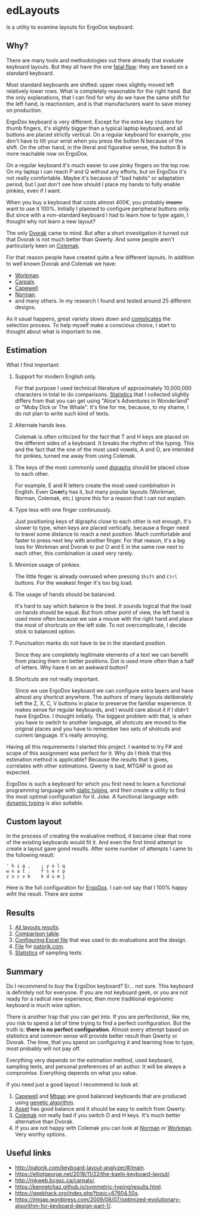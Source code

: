 # edLayouts

Is a utility to examine layouts for ErgoDox keyboard.

## Why?

There are many tools and methodologies out there already that evaluate keyboard layouts.
But they all have the one [fatal flaw](https://www.drdobbs.com/windows/a-brief-history-of-windows-programming-r/225701475): they are based on a standard keyboard.

Most standard keyboards are shifted: upper rows slightly moved left relatively lower rows.
What is completely reasonable for the right hand.
But the only explanations, that I can find for why do we have the same shift for the left hand, is reactionism, and is that manufacturers want to save money on production.

ErgoDox keyboard is very different.
Except for the extra key clusters for thumb fingers, it's slightly bigger than a typical laptop keyboard, and all buttons are placed strictly vertical.
On a regular keyboard for example, you don't have to tilt your wrist when you press the button N because of the shift.
On the other hand, in the literal and figurative sense, the button B is more reachable now on ErgoDox.

On a regular keyboard it's much easier to use pinky fingers on the top row.
On my laptop I can reach P and Q without any efforts, but on ErgoDox it's not really comfortable.
Maybe it's because of "bad habits" or adaptation period, but I just don't see how should I place my hands to fully enable pinkies, even if I want.

When you buy a keyboard that costs almost 400€, you probably ~~insane~~ want to use it 100%.
Initially I planned to configure peripheral buttons only.
But since with a non-standard keyboard I had to learn how to type again, I thought why not learn a new layout?

The only [Dvorak](https://en.wikipedia.org/wiki/Dvorak_keyboard_layout) came to mind.
But after a short investigation it turned out that Dvorak is not much better than Qwerty.
And some people aren't particularly keen on [Colemak](https://colemak.com/).

For that reason people have created quite a few different layouts.
In addition to well known Dvorak and Colemak we have:

- [Workman](https://workmanlayout.org/).
- [Carpalx](http://mkweb.bcgsc.ca/carpalx/).
- [Capewell](http://www.michaelcapewell.com/projects/keyboard/layout_capewell.htm).
- [Norman](https://normanlayout.info/).
- and many others. In my research I found and tested around 25 different designs.

As it usual happens, great variety slows down and [complicates](https://en.wikipedia.org/wiki/Overchoice) the selection process.
To help myself make a conscious choice, I start to thought about what is important to me.

## Estimation

What I find important:

1. Support for modern English only.

    For that purpose I used technical literature of approximately 10,000,000 characters in total to do comparisons.
    [Statistics](docs/statistics.md) that I collected slightly differs from that you can get using "Alice's Adventures in Wonderland" or "Moby Dick or The Whale".
    It's fine for me, because, to my shame, I do not plan to write such kind of texts.

2. Alternate hands less.

    Colemak is often criticized for the fact that T and H keys are placed on the different sides of a keyboard. It breaks the rhythm of the typing. This and the fact that the one of the most used vowels, A and O, are intended for pinkies, turned me away from using Colemak.

3. The keys of the most commonly used [digraphs](https://en.wikipedia.org/wiki/Digraph_(orthography)) should be placed close to each other.

    For example, E and R letters create the most used combination in English. Even Qw**er**ty has it, but many popular layouts (Workman, Norman, Colemak, etc.) ignore this for a reason that I can not explain.

4. Type less with one finger continuously.

    Just positioning keys of digraphs close to each other is not enough.
    It's slower to type, when keys are placed vertically, because a finger need to travel some distance to reach a next position.
    Much comfortable and faster to press next key with another finger.
    For that reason, it's a big loss for Workman and Dvorak to put O and E in the same row next to each other, this combination is used very rarely.

5. Minimize usage of pinkies.

    The little finger is already overused when pressing `Shift` and `Ctrl` buttons. For the weakest finger it's too big load.

6. The usage of hands should be balanced.

    It's hard to say which balance is the best.
    It sounds logical that the load on hands should be equal.
    But from other point of view, the left hand is used more often because we use a mouse with the right hand and place the most of shortcuts on the left side.
    To not overcomplicate, I decide stick to balanced option.

7. Punctuation marks do not have to be in the standard position.

    Since they are completely legitimate elements of a text we can benefit from placing them on better positions.
    Dot is used more often than a half of letters.
    Why  have it on an awkward button?

8. Shortcuts are not really important.

    Since we use ErgoDox keyboard we can configure extra layers and have almost any shortcut anywhere.
    The authors of many layouts deliberately left the Z, X, C, V buttons in place to preserve the familiar experience.
    It makes sense for regular keyboards, and I would care about it if I didn't have ErgoDox. I thought initially. The biggest problem with that, is when you have to switch to another language, all shotcuts are moved to the original places and you have to remember two sets of shotcuts and current language. It's really annoying.

Having all this requirements I started this project.
I wanted to try F# and scope of this assignment was perfect for it.
Why do I think that this estimation method is applicable?
Because the results that it gives, correlates with other estimations. Qwerty is bad, MTGAP is good as expected.

ErgoDox is such a keyboard for which you first need to learn a functional programming language with [static typing](https://en.wikipedia.org/wiki/Hindley%E2%80%93Milner_type_system), and then create a utility to find the most optimal configuration for it.
Joke.
A functional language with [dynamic typing](https://en.wikipedia.org/wiki/Lisp) is also suitable.

## Custom layout

In the process of creating the evaluative method, it became clear that none of the existing keyboards would fit it.
And even the first timid attempt to create a layout gave good results.
After some number of attempts I came to the following result:

``` text
' h i g ,    ; y o l q
w n a t .    f s e r p
z x c v b    k d u m j
```

Here is the full configuration for [ErgoDox](https://configure.ergodox-ez.com/ergodox-ez/layouts/EWljA/55ADn/0).
I can not say that I 100% happy wiht the result. There are some 

## Results

1. [All layouts results](docs/layouts.md).
2. [Comparison table](docs/results.xlsx).
3. [Configuring Excel file](docs/layouts.xlsx) that was used to do evaluations and the design.
4. [File](docs/patorjk.json) for [patorjk.com](http://patorjk.com/keyboard-layout-analyzer/#/main).
5. [Statistics](docs/statistics.md) of sampling texts.

## Summary

Do I recommend to buy the ErgoDox keyboard?
Er... not sure.
This keyboard is definitely not for everyone.
If you are not keyboard geek, or you are not ready for a radical new experience, then more traditional ergonomic keyboard is much wise option.

There is another trap that you can get into.
If you are perfectionist, like me, you risk to spend a lot of time trying to find a perfect configuration.
But the truth is: **there is no perfect configuration**.
Almost every attempt based on statistics and common sense will provide better result than Qwerty or Dvorak.
The time, that you spend on configuring it and learning how to type, most probably will not pay off.

Everything very depends on the estimation method, used keyboard, sampling texts, and personal preferences of an author.
It will be always a compromise.
Everything depends on what you value.

If you need just a good layout I recommend to look at:

1. [Capewell](http://www.michaelcapewell.com/projects/keyboard/layout_capewell.htm) and [Mtgap](http://mtgap.bilfo.com/completed_keyboard.html) are good balanced keyboards that are produced using [genetic algorithm](https://en.wikipedia.org/wiki/Genetic_algorithm).
2. [Asset](http://millikeys.sourceforge.net/asset/) has good balance and it should be easy to switch from Qwerty.
3. [Colemak](https://colemak.com/) not really bad if you switch D and H keys. It's much better alternative than Dvorak.
4. If you are not happy with Colemak you can look at [Norman](https://normanlayout.info/) or [Workman](https://workmanlayout.org/). Very worthy options.

## Useful links

- <http://patorjk.com/keyboard-layout-analyzer/#/main>.
- <https://elliotgeorge.net/2018/11/22/the-kaehi-keyboard-layout/>.
- <http://mkweb.bcgsc.ca/carpalx/>.
- <https://kennetchaz.github.io/symmetric-typing/results.html>.
- <https://geekhack.org/index.php?topic=67604.50s>.
- <https://mtgap.wordpress.com/2009/08/07/optimized-evolutionary-algorithm-for-keyboard-design-part-1/>.
